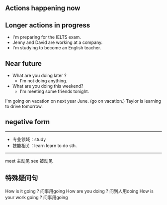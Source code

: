 ## Actions happening now 


## Longer actions in progress

- I'm preparing for the IELTS exam.
- Jenny and David are working at a company.
- I'm studying to become an English teacher.


## Near future
- What are you doing later ? 
    - I'm not doing anything.
- What are you doing this weekend?
    - I'm meeting some friends tonight.

I'm going on vacation on next year June. (go on vacation.)
Taylor is learning to drive tomorrow.


## negetive form


---
- 专业领域：study
- 技能相关：learn learn to do sth.

--- 
meet 主动见
see 被动见


## 特殊疑问句
How is it going ? 问事用going
How are you doing ? 问到人用doing
How is your work going ? 问事用going

